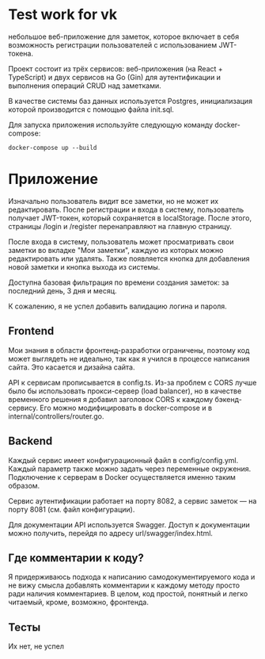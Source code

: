 # Test work for vk

небольшое веб-приложение для заметок, которое включает в себя возможность регистрации пользователей с использованием JWT-токена.

Проект состоит из трёх сервисов: веб-приложения (на React + TypeScript) и двух сервисов на Go (Gin) для аутентификации и выполнения операций CRUD над заметками.

В качестве системы баз данных используется Postgres, инициализация которой производится с помощью файла init.sql.

Для запуска приложения используйте следующую команду docker-compose:

```
docker-compose up --build
```

# Приложение

Изначально пользователь видит все заметки, но не может их редактировать. После регистрации и входа в систему, пользователь получает JWT-токен, который сохраняется в localStorage. После этого, страницы /login и /register перенаправляют на главную страницу.

После входа в систему, пользователь может просматривать свои заметки во вкладке "Мои заметки", каждую из которых можно редактировать или удалять. Также появляется кнопка для добавления новой заметки и кнопка выхода из системы.

Доступна базовая фильтрация по времени создания заметок: за последний день, 3 дня и месяц.

К сожалению, я не успел добавить валидацию логина и пароля. 

## Frontend

Мои знания в области фронтенд-разработки ограничены, поэтому код может выглядеть не идеально, так как я учился в процессе написания сайта. Это касается и дизайна сайта.

API к сервисам прописывается в config.ts. Из-за проблем с CORS лучше было бы использовать прокси-сервер (load balancer), но в качестве временного решения я добавил заголовок CORS к каждому бэкенд-сервису. Его можно модифицировать в docker-compose и в internal/controllers/router.go.

## Backend 

Каждый сервис имеет конфигурационный файл в config/config.yml. Каждый параметр также можно задать через переменные окружения. Подключение к серверам в Docker осуществляется именно таким образом.

Сервис аутентификации работает на порту 8082, а сервис заметок — на порту 8081 (см. файл конфигурации).

Для документации API используется Swagger. Доступ к документации можно получить, перейдя по адресу url/swagger/index.html.

## Где комментарии к коду?

Я придерживаюсь подхода к написанию самодокументируемого кода и не вижу смысла добавлять комментарии к каждому методу просто ради наличия комментариев. В целом, код простой, понятный и легко читаемый, кроме, возможно, фронтенда.

## Тесты

Их нет, не успел
